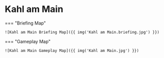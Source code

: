 # Kahl am Main

=== "Briefing Map"

    ![Kahl am Main Briefing Map]({{ img('Kahl am Main.briefing.jpg') }})

=== "Gameplay Map"

    ![Kahl am Main Gameplay Map]({{ img('Kahl am Main.jpg') }})
